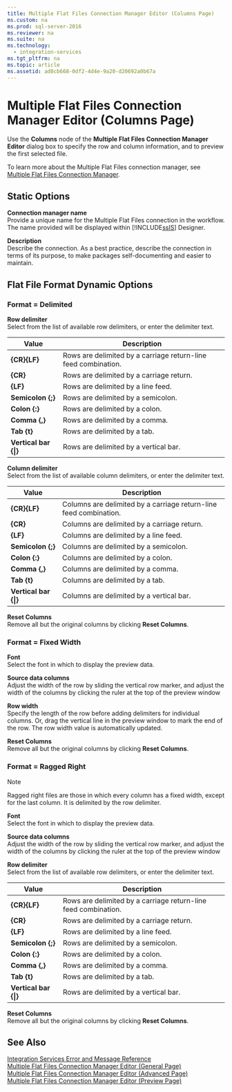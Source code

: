 ```yaml
---
title: Multiple Flat Files Connection Manager Editor (Columns Page)
ms.custom: na
ms.prod: sql-server-2016
ms.reviewer: na
ms.suite: na
ms.technology: 
  - integration-services
ms.tgt_pltfrm: na
ms.topic: article
ms.assetid: ad0cb668-0df2-4d4e-9a20-d20692a0b67a
---
```

# Multiple Flat Files Connection Manager Editor (Columns Page)
  Use the **Columns** node of the **Multiple Flat Files Connection Manager Editor** dialog box to specify the row and column information, and to preview the first selected file.  
  
 To learn more about the Multiple Flat Files connection manager, see [Multiple Flat Files Connection Manager](../../Topics/TopicNameNotContainA/Multiple-Flat-Files-Connection-Manager.md).  
  
## Static Options  
 **Connection manager name**  
 Provide a unique name for the Multiple Flat Files connection in the workflow. The name provided will be displayed within [!INCLUDE[ssIS](../../Topics/TopicNameContainA/includes/ssIS_md.md)] Designer.  
  
 **Description**  
 Describe the connection. As a best practice, describe the connection in terms of its purpose, to make packages self-documenting and easier to maintain.  
  
## Flat File Format Dynamic Options  
  
### Format = Delimited  
 **Row delimiter**  
 Select from the list of available row delimiters, or enter the delimiter text.  
  
|Value|Description|  
|-----------|-----------------|  
|**{CR}{LF}**|Rows are delimited by a carriage return-line feed combination.|  
|**{CR}**|Rows are delimited by a carriage return.|  
|**{LF}**|Rows are delimited by a line feed.|  
|**Semicolon {;}**|Rows are delimited by a semicolon.|  
|**Colon {:}**|Rows are delimited by a colon.|  
|**Comma {,}**|Rows are delimited by a comma.|  
|**Tab {t}**|Rows are delimited by a tab.|  
|**Vertical bar {&#124;}**|Rows are delimited by a vertical bar.|  
  
 **Column delimiter**  
 Select from the list of available column delimiters, or enter the delimiter text.  
  
|Value|Description|  
|-----------|-----------------|  
|**{CR}{LF}**|Columns are delimited by a carriage return-line feed combination.|  
|**{CR}**|Columns are delimited by a carriage return.|  
|**{LF}**|Columns are delimited by a line feed.|  
|**Semicolon {;}**|Columns are delimited by a semicolon.|  
|**Colon {:}**|Columns are delimited by a colon.|  
|**Comma {,}**|Columns are delimited by a comma.|  
|**Tab {t}**|Columns are delimited by a tab.|  
|**Vertical bar {&#124;}**|Columns are delimited by a vertical bar.|  
  
 **Reset Columns**  
 Remove all but the original columns by clicking **Reset Columns**.  
  
### Format = Fixed Width  
 **Font**  
 Select the font in which to display the preview data.  
  
 **Source data columns**  
 Adjust the width of the row by sliding the vertical row marker, and adjust the width of the columns by clicking the ruler at the top of the preview window  
  
 **Row width**  
 Specify the length of the row before adding delimiters for individual columns. Or, drag the vertical line in the preview window to mark the end of the row. The row width value is automatically updated.  
  
 **Reset Columns**  
 Remove all but the original columns by clicking **Reset Columns**.  
  
### Format = Ragged Right  
  
> [!NOTE]  
>  Ragged right files are those in which every column has a fixed width, except for the last column. It is delimited by the row delimiter.  
  
 **Font**  
 Select the font in which to display the preview data.  
  
 **Source data columns**  
 Adjust the width of the row by sliding the vertical row marker, and adjust the width of the columns by clicking the ruler at the top of the preview window  
  
 **Row delimiter**  
 Select from the list of available row delimiters, or enter the delimiter text.  
  
|Value|Description|  
|-----------|-----------------|  
|**{CR}{LF}**|Rows are delimited by a carriage return-line feed combination.|  
|**{CR}**|Rows are delimited by a carriage return.|  
|**{LF}**|Rows are delimited by a line feed.|  
|**Semicolon {;}**|Rows are delimited by a semicolon.|  
|**Colon {:}**|Rows are delimited by a colon.|  
|**Comma {,}**|Rows are delimited by a comma.|  
|**Tab {t}**|Rows are delimited by a tab.|  
|**Vertical bar {&#124;}**|Rows are delimited by a vertical bar.|  
  
 **Reset Columns**  
 Remove all but the original columns by clicking **Reset Columns**.  
  
## See Also  
 [Integration Services Error and Message Reference](../../Topics/TopicNameNotContainA/Integration-Services-Error-and-Message-Reference.md)   
 [Multiple Flat Files Connection Manager Editor &#40;General Page&#41;](../../Topics/TopicNameNotContainA/Multiple-Flat-Files-Connection-Manager-Editor--General-Page-.md)   
 [Multiple Flat Files Connection Manager Editor &#40;Advanced Page&#41;](../../Topics/TopicNameNotContainA/Multiple-Flat-Files-Connection-Manager-Editor--Advanced-Page-.md)   
 [Multiple Flat Files Connection Manager Editor &#40;Preview Page&#41;](../../Topics/TopicNameNotContainA/Multiple-Flat-Files-Connection-Manager-Editor--Preview-Page-.md)  
  
  